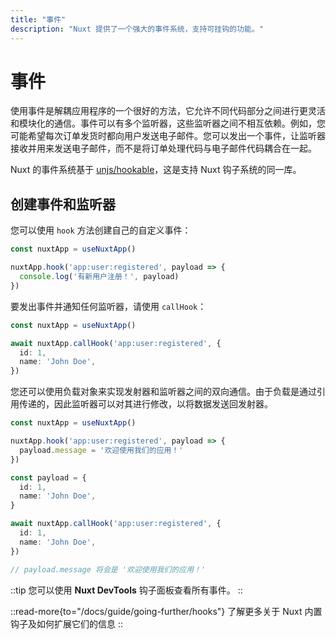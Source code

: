 ```yaml
---
title: "事件"
description: "Nuxt 提供了一个强大的事件系统，支持可挂钩的功能。"
---
```


# 事件

使用事件是解耦应用程序的一个很好的方法，它允许不同代码部分之间进行更灵活和模块化的通信。事件可以有多个监听器，这些监听器之间不相互依赖。例如，您可能希望每次订单发货时都向用户发送电子邮件。您可以发出一个事件，让监听器接收并用来发送电子邮件，而不是将订单处理代码与电子邮件代码耦合在一起。

Nuxt 的事件系统基于 [unjs/hookable](https://github.com/unjs/hookable)，这是支持 Nuxt 钩子系统的同一库。

## 创建事件和监听器

您可以使用 `hook` 方法创建自己的自定义事件：

```ts
const nuxtApp = useNuxtApp()

nuxtApp.hook('app:user:registered', payload => {
  console.log('有新用户注册！', payload)
})
```

要发出事件并通知任何监听器，请使用 `callHook`：

```ts
const nuxtApp = useNuxtApp()

await nuxtApp.callHook('app:user:registered', {
  id: 1,
  name: 'John Doe',
})
```

您还可以使用负载对象来实现发射器和监听器之间的双向通信。由于负载是通过引用传递的，因此监听器可以对其进行修改，以将数据发送回发射器。

```ts
const nuxtApp = useNuxtApp()

nuxtApp.hook('app:user:registered', payload => {
  payload.message = '欢迎使用我们的应用！'
})

const payload = {
  id: 1,
  name: 'John Doe',
}

await nuxtApp.callHook('app:user:registered', {
  id: 1,
  name: 'John Doe',
})

// payload.message 将会是 '欢迎使用我们的应用！'
```

::tip
您可以使用 **Nuxt DevTools** 钩子面板查看所有事件。
::

::read-more{to="/docs/guide/going-further/hooks"}
了解更多关于 Nuxt 内置钩子及如何扩展它们的信息
::
